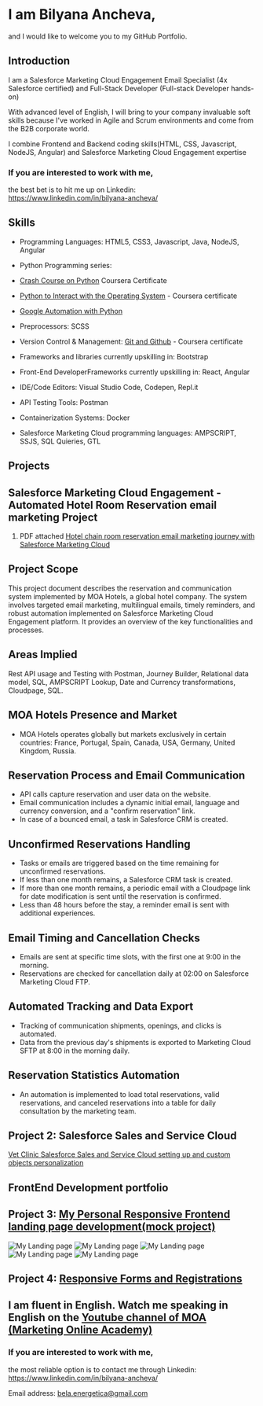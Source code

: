 # I am Bilyana Ancheva, 
and I would like to welcome you to my GitHub Portfolio.

## Introduction

I am a Salesforce Marketing Cloud Engagement Email Specialist (4x Salesforce certified) and Full-Stack Developer (Full-stack Developer hands-on) 

With advanced level of English, I will bring to your company invaluable soft skills because I've worked in Agile and Scrum environments and come from the B2B corporate world.

I combine Frontend and Backend coding skills(HTML, CSS, Javascript, NodeJS, Angular) and Salesforce Marketing Cloud Engagement expertise 

### If you are interested to work with me, 
the best bet is to hit me up on Linkedin: https://www.linkedin.com/in/bilyana-ancheva/


## Skills
- Programming Languages: HTML5, CSS3, Javascript, Java, NodeJS, Angular
  
- Python Programming series: 
- [Crash Course on Python](https://www.coursera.org/account/accomplishments/verify/AYQUHSPKNFQK) Coursera Certificate
- [Python to Interact with the Operating System](https://www.coursera.org/account/accomplishments/verify/856BECU7X4KB) - Coursera certificate
- [Google Automation with Python](https://www.coursera.org/account/accomplishments/professional-cert/ZXMM25G67E73)
- Preprocessors: SCSS
- Version Control & Management: [Git and Github](https://www.coursera.org/account/accomplishments/verify/FCTQU2NWDZKY) - Coursera certificate
- Frameworks and libraries currently upskilling in: Bootstrap
- Front-End DeveloperFrameworks currently upskilling in: React, Angular
- IDE/Code Editors: Visual Studio Code, Codepen, Repl.it
- API Testing Tools: Postman
- Containerization Systems: Docker
- Salesforce Marketing Cloud programming languages: AMPSCRIPT, SSJS, SQL Quieries, GTL

## Projects
## Salesforce Marketing Cloud Engagement - Automated Hotel Room Reservation email marketing Project
1. PDF attached [Hotel chain room reservation email marketing journey with Salesforce Marketing Cloud ](https://docs.google.com/document/d/1y4pysHwzjPEv5XMY_TQUNku78HB7yFqIgRu2IDwqAWU/edit?usp=sharing)
## Project Scope
This project document describes the reservation and communication system implemented by MOA Hotels, a global hotel company. The system involves targeted email marketing, multilingual emails, timely reminders, and robust automation implemented on Salesforce Marketing Cloud Engagement platform. It provides an overview of the key functionalities and processes.

## Areas Implied
Rest API usage and Testing with Postman, Journey Builder, Relational data model, SQL, AMPSCRIPT Lookup, Date and Currency transformations, Cloudpage, SQL.

## MOA Hotels Presence and Market
- MOA Hotels operates globally but markets exclusively in certain countries: France, Portugal, Spain, Canada, USA, Germany, United Kingdom, Russia.

## Reservation Process and Email Communication
- API calls capture reservation and user data on the website.
- Email communication includes a dynamic initial email, language and currency conversion, and a "confirm reservation" link.
- In case of a bounced email, a task in Salesforce CRM is created.

## Unconfirmed Reservations Handling
- Tasks or emails are triggered based on the time remaining for unconfirmed reservations.
- If less than one month remains, a Salesforce CRM task is created.
- If more than one month remains, a periodic email with a Cloudpage link for date modification is sent until the reservation is confirmed.
- Less than 48 hours before the stay, a reminder email is sent with additional experiences.

## Email Timing and Cancellation Checks
- Emails are sent at specific time slots, with the first one at 9:00 in the morning.
- Reservations are checked for cancellation daily at 02:00 on Salesforce Marketing Cloud FTP.

## Automated Tracking and Data Export
- Tracking of communication shipments, openings, and clicks is automated.
- Data from the previous day's shipments is exported to Marketing Cloud SFTP at 8:00 in the morning daily.

## Reservation Statistics Automation
- An automation is implemented to load total reservations, valid reservations, and canceled reservations into a table for daily consultation by the marketing team.


## Project 2: Salesforce Sales and Service Cloud
[Vet Clinic Salesforce Sales and Service Cloud setting up and custom objects personalization](https://docs.google.com/presentation/d/16vo-xnHKIr2Vf2mC2w89NpbKoNRy_-WgGkfz3WpPHGc/edit?usp=sharing)

## FrontEnd Development portfolio
## Project 3: [My Personal Responsive Frontend landing page development(mock project)](https://github.com/ba23-python/bilyanaancheva.github.io)
   
![My Landing page](Assets/My-Landing-screenshot1.PNG)
![My Landing page](Assets/My-Landing-screenshot2.PNG)
![My Landing page](Assets/My-Landing-screenshot3.PNG)
![My Landing page](Assets/My-Landing-screenshot4.PNG)
![My Landing page](Assets/My-Landing-screenshot5.PNG)

## Project 4: [Responsive Forms and Registrations](https://github.com/ba23-python/UpgradeHub/tree/master/Responsive%20Forms%20and%20Registrations)

## I am fluent in English. Watch me speaking in English on the [Youtube channel of MOA (Marketing Online Academy)](https://www.youtube.com/watch?v=u8LV0w3HrDI)

### If you are interested to work with me, 
the most reliable option is to contact me through Linkedin: https://www.linkedin.com/in/bilyana-ancheva/

Email address: bela.energetica@gmail.com




